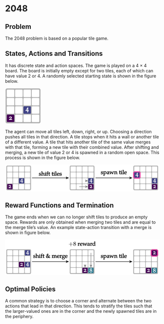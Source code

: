 # 2048

## Problem

The 2048 problem is based on a popular tile game.


## States, Actions and Transitions
It has discrete state and action spaces. The game is played on a 4 × 4 board. The board is initially empty except
for two tiles, each of which can have value 2 or 4. A randomly selected starting state is shown in the figure below.

![Starting State](figures/img7.svg)

The agent can move all tiles left, down, right, or up. Choosing a direction pushes all tiles in that direction. A tile stops when it hits a wall or another tile of a different value. A tile that hits another tile of the same value merges with that tile, forming a new tile with their combined value. After shifting and merging, a new tile of value 2 or 4 is spawned in a random open space. This process is shown in the figure below.

![Transition](figures/img8.svg)

## Reward Functions and Termination
The game ends when we can no longer shift tiles to produce an empty space. Rewards are only obtained when merging two tiles and are equal to the merge tile’s value. An example state-action transition with a merge is shown in figure below.

![Visualization of Optimal Policies](figures/img9.svg)

## Optimal Policies
A common strategy is to choose a corner and alternate between the two actions that lead in that direction. This tends to stratify the tiles such that the larger-valued ones are in the corner and the newly spawned tiles are in the periphery.
